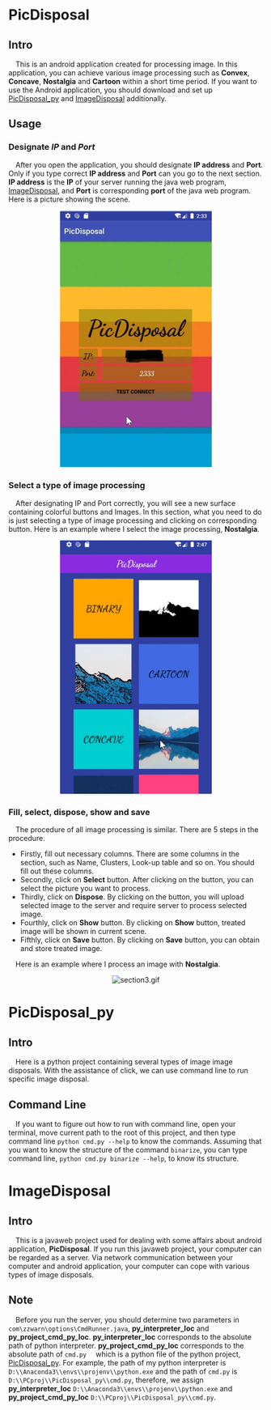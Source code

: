 # PicDisposal

## Intro

&emsp;This is an android application created for processing image. In this application, you can achieve various image processing such as **Convex**, **Concave**, **Nostalgia** and **Cartoon** within a short time period. If you want to use the Android application, you should download and set up [PicDisposal_py](./PicDisposal_py) and [ImageDisposal](./ImageDisposal) additionally.

## Usage

### Designate *IP* and *Port*

&emsp;After you open the application, you should designate **IP address** and **Port**. Only if you type correct  **IP address** and **Port** can you go to the next section. **IP address** is the **IP** of your server running the java web program, [ImageDisposal](./ImageDisposal), and **Port** is corresponding **port** of the java web program. Here is a picture showing the scene. 

<div align=center><img src=".\\img\\section1.jpg" alt="section1.jpg" width="300px"></div>

### Select a type of image processing

&emsp;After designating IP and Port correctly, you will see a new surface containing colorful buttons and Images. In this section, what you need to do is just selecting a type of image processing and clicking on corresponding button. Here is an example where I select the image processing, **Nostalgia**. 

<div align=center><img src=".\\img\\section2.gif" alt="section2.gif" width="300px"></div>



### Fill, select, dispose, show and save

&emsp;The procedure of all image processing is similar. There are 5 steps in the procedure. 

- Firstly, fill out necessary columns. There are some columns in the section, such as Name, Clusters, Look-up table and so on. You should fill out these columns. 
- Secondly, click on **Select** button. After clicking on the button, you can select the picture you want to process. 
- Thirdly, click on **Dispose**. By clicking on the button, you will upload selected image to the server and require server to process selected image. 
- Fourthly, click on **Show** button. By clicking on **Show** button, treated image will be shown in current scene. 
- Fifthly, click on **Save** button. By clicking on **Save** button, you can obtain and store treated image. 

&emsp;Here is an example where I process an image with **Nostalgia**.

<div align=center><img src=".\\img\\section3.gif" alt="section3.gif" width="300px"></div>



# PicDisposal_py

## Intro

&emsp;Here is a python project containing several types of image image disposals. With the assistance of click, we can use command line to run specific image disposal. 

## Command Line

&emsp;If you want to figure out how to run with command line, open your terminal, move current path to the root of this project, and then type command line `python cmd.py --help` to  know the commands. Assuming that you want to know the structure of the command `binarize`, you can type command line, `python cmd.py binarize --help`, to know its structure.



# ImageDisposal

## Intro

&emsp;This is a javaweb project used for dealing with some affairs about android application, **PicDisposal**. If you run this javaweb project, your computer can be regarded as a server. Via network communication between your computer and android application, your computer can cope with various types of image disposals.  

## Note

&emsp;Before you run the server, you should determine two parameters in `com\zzwarn\options\CmdRunner.java`, **py_interpreter_loc** and **py_project_cmd_py_loc**.  **py_interpreter_loc** corresponds to the absolute path of python interpreter. **py_project_cmd_py_loc** corresponds to the absolute path of `cmd.py  ` which is a python file of the python project, [PicDisposal_py](./PicDisposal_py). For example, the path of my python interpreter is `D:\\Anaconda3\\envs\\projenv\\python.exe`  and the path of `cmd.py` is `D:\\PCproj\\PicDisposal_py\\cmd.py`, therefore, we assign **py_interpreter_loc** `D:\\Anaconda3\\envs\\projenv\\python.exe` and   **py_project_cmd_py_loc** `D:\\PCproj\\PicDisposal_py\\cmd.py`.



